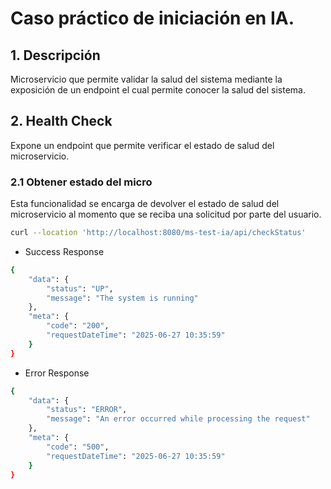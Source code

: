 # Caso práctico de iniciación en IA. 

## 1. Descripción
Microservicio que permite validar la salud del sistema mediante la exposición de un endpoint el cual permite conocer la salud del sistema.

## 2. Health Check
Expone un endpoint que permite verificar el estado de salud del microservicio.

### 2.1 Obtener estado del micro
Esta funcionalidad se encarga de devolver el estado de salud del microservicio al momento que se reciba una solicitud por parte del usuario.

```bash
curl --location 'http://localhost:8080/ms-test-ia/api/checkStatus'
````
* Success Response
```bash
{
    "data": {
        "status": "UP",
        "message": "The system is running"
    },
    "meta": {
        "code": "200",
        "requestDateTime": "2025-06-27 10:35:59"
    }
}
````

* Error Response
```bash
{
    "data": {
        "status": "ERROR",
        "message": "An error occurred while processing the request"
    },
    "meta": {
        "code": "500",
        "requestDateTime": "2025-06-27 10:35:59"
    }
}
````
 




    
  

